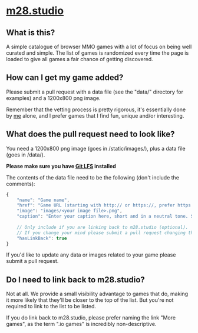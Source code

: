 # [m28.studio](https://m28.studio)

## What is this?

A simple catalogue of browser MMO games with a lot of focus on being well curated and simple. The list of games is randomized every time the page is loaded to give all games a fair chance of getting discovered.

## How can I get my game added?

Please submit a pull request with a data file (see the "data/" directory for examples) and a 1200x800 png image.

Remember that the vetting process is pretty rigorous, it's essentially done by [me](https://github.com/Matheus28/) alone, and I prefer games that I find fun, unique and/or interesting.

## What does the pull request need to look like?

You need a 1200x800 png image (goes in /static/images/), plus a data file (goes in /data/).

**Please make sure you have [Git LFS](https://git-lfs.github.com/) installed**

The contents of the data file need to be the following (don't include the comments):

```javascript
{
	"name": "Game name",
	"href": "Game URL (starting with http:// or https://, prefer https if your game supports it)",
	"image": "images/<your image file>.png",
	"caption": "Enter your caption here, short and in a neutral tone. See other games for examples",
  
	// Only include if you are linking back to m28.studio (optional).
	// If you change your mind please submit a pull request changing this
	"hasLinkBack": true
}
```

If you'd like to update any data or images related to your game please submit a pull request.

## Do I need to link back to m28.studio?

Not at all. We provide a small visibility advantage to games that do, making it more likely that they'll be closer to the top of the list. But you're not required to link to the list to be listed.

If you do link back to m28.studio, please prefer naming the link "More games", as the term ".io games" is incredibly non-descriptive.
